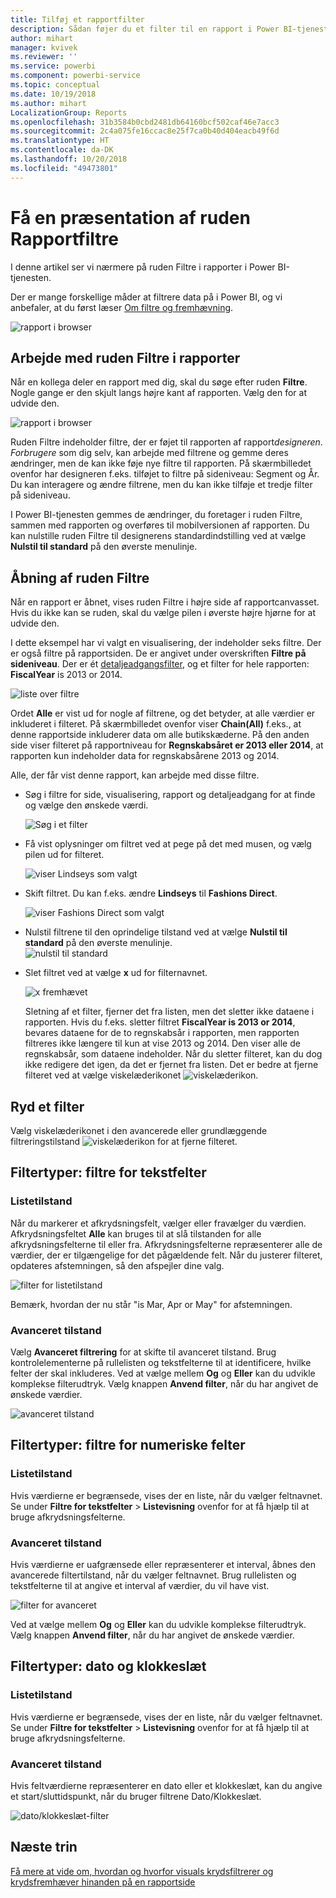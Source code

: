 ```yaml
---
title: Tilføj et rapportfilter
description: Sådan føjer du et filter til en rapport i Power BI-tjenesten for forbrugere
author: mihart
manager: kvivek
ms.reviewer: ''
ms.service: powerbi
ms.component: powerbi-service
ms.topic: conceptual
ms.date: 10/19/2018
ms.author: mihart
LocalizationGroup: Reports
ms.openlocfilehash: 31b3584b0cbd2481db64160bcf502caf46e7acc3
ms.sourcegitcommit: 2c4a075fe16ccac8e25f7ca0b40d404eacb49f6d
ms.translationtype: HT
ms.contentlocale: da-DK
ms.lasthandoff: 10/20/2018
ms.locfileid: "49473801"
---
```

# <a name="take-a-tour-of-the-report-filters-pane"></a>Få en præsentation af ruden Rapportfiltre
I denne artikel ser vi nærmere på ruden Filtre i rapporter i Power BI-tjenesten.

Der er mange forskellige måder at filtrere data på i Power BI, og vi anbefaler, at du først læser [Om filtre og fremhævning](../power-bi-reports-filters-and-highlighting.md).

![rapport i browser](media/end-user-report-filter/power-bi-browser.png)

## <a name="working-with-the-report-filters-pane"></a>Arbejde med ruden Filtre i rapporter
Når en kollega deler en rapport med dig, skal du søge efter ruden **Filtre**. Nogle gange er den skjult langs højre kant af rapporten. Vælg den for at udvide den.   

![rapport i browser](media/end-user-report-filter/power-bi-expanded.png)

Ruden Filtre indeholder filtre, der er føjet til rapporten af rapport*designeren*. *Forbrugere* som dig selv, kan arbejde med filtrene og gemme deres ændringer, men de kan ikke føje nye filtre til rapporten. På skærmbilledet ovenfor har designeren f.eks. tilføjet to filtre på sideniveau: Segment og År. Du kan interagere og ændre filtrene, men du kan ikke tilføje et tredje filter på sideniveau.

I Power BI-tjenesten gemmes de ændringer, du foretager i ruden Filtre, sammen med rapporten og overføres til mobilversionen af rapporten. Du kan nulstille ruden Filtre til designerens standardindstilling ved at vælge **Nulstil til standard** på den øverste menulinje.     

## <a name="open-the-filters-pane"></a>Åbning af ruden Filtre
Når en rapport er åbnet, vises ruden Filtre i højre side af rapportcanvasset. Hvis du ikke kan se ruden, skal du vælge pilen i øverste højre hjørne for at udvide den.  

I dette eksempel har vi valgt en visualisering, der indeholder seks filtre. Der er også filtre på rapportsiden. De er angivet under overskriften **Filtre på sideniveau**. Der er ét [detaljeadgangsfilter](../power-bi-report-add-filter.md), og et filter for hele rapporten: **FiscalYear** is 2013 or 2014.

![liste over filtre](media/end-user-report-filter/power-bi-filter-list.png)

Ordet **Alle** er vist ud for nogle af filtrene, og det betyder, at alle værdier er inkluderet i filteret.  På skærmbilledet ovenfor viser **Chain(All)** f.eks., at denne rapportside inkluderer data om alle butikskæderne.  På den anden side viser filteret på rapportniveau for **Regnskabsåret er 2013 eller 2014**, at rapporten kun indeholder data for regnskabsårene 2013 og 2014.

Alle, der får vist denne rapport, kan arbejde med disse filtre.

- Søg i filtre for side, visualisering, rapport og detaljeadgang for at finde og vælge den ønskede værdi. 

    ![Søg i et filter](media/end-user-report-filter/power-bi-filter-search.png)

- Få vist oplysninger om filtret ved at pege på det med musen, og vælg pilen ud for filteret.
  
   ![viser Lindseys som valgt](media/end-user-report-filter/power-bi-expan-filter.png)
* Skift filtret. Du kan f.eks. ændre **Lindseys** til **Fashions Direct**.
  
     ![viser Fashions Direct som valgt](media/end-user-report-filter/power-bi-filter-chain.png)

* Nulstil filtrene til den oprindelige tilstand ved at vælge **Nulstil til standard** på den øverste menulinje.    
    ![nulstil til standard](media/end-user-report-filter/power-bi-reset-to-default.png)
    
* Slet filtret ved at vælge **x** ud for filternavnet.
  
    ![x fremhævet](media/end-user-report-filter/power-bi-delete-filter.png)

  Sletning af et filter, fjerner det fra listen, men det sletter ikke dataene i rapporten.  Hvis du f.eks. sletter filtret **FiscalYear is 2013 or 2014**, bevares dataene for de to regnskabsår i rapporten, men rapporten filtreres ikke længere til kun at vise 2013 og 2014. Den viser alle de regnskabsår, som dataene indeholder.  Når du sletter filteret, kan du dog ikke redigere det igen, da det er fjernet fra listen. Det er bedre at fjerne filteret ved at vælge viskelæderikonet ![ viskelæderikon ](media/end-user-report-filter/power-bi-eraser-icon.png).
  
  



## <a name="clear-a-filter"></a>Ryd et filter
 Vælg viskelæderikonet i den avancerede eller grundlæggende filtreringstilstand  ![viskelæderikon](media/end-user-report-filter/pbi_erasericon.jpg) for at fjerne filteret. 


## <a name="types-of-filters-text-field-filters"></a>Filtertyper: filtre for tekstfelter
### <a name="list-mode"></a>Listetilstand
Når du markerer et afkrydsningsfelt, vælger eller fravælger du værdien. Afkrydsningsfeltet **Alle** kan bruges til at slå tilstanden for alle afkrydsningsfelterne til eller fra. Afkrydsningsfelterne repræsenterer alle de værdier, der er tilgængelige for det pågældende felt.  Når du justerer filteret, opdateres afstemningen, så den afspejler dine valg. 

![filter for listetilstand](media/end-user-report-filter/power-bi-restatement-new.png)

Bemærk, hvordan der nu står "is Mar, Apr or May" for afstemningen.

### <a name="advanced-mode"></a>Avanceret tilstand
Vælg **Avanceret filtrering** for at skifte til avanceret tilstand. Brug kontrolelementerne på rullelisten og tekstfelterne til at identificere, hvilke felter der skal inkluderes. Ved at vælge mellem **Og** og **Eller** kan du udvikle komplekse filterudtryk. Vælg knappen **Anvend filter**, når du har angivet de ønskede værdier.  

![avanceret tilstand](media/end-user-report-filter/power-bi-advanced.png)

## <a name="types-of-filters-numeric-field-filters"></a>Filtertyper: filtre for numeriske felter
### <a name="list-mode"></a>Listetilstand
Hvis værdierne er begrænsede, vises der en liste, når du vælger feltnavnet.  Se under **Filtre for tekstfelter** &gt; **Listevisning** ovenfor for at få hjælp til at bruge afkrydsningsfelterne.   

### <a name="advanced-mode"></a>Avanceret tilstand
Hvis værdierne er uafgrænsede eller repræsenterer et interval, åbnes den avancerede filtertilstand, når du vælger feltnavnet. Brug rullelisten og tekstfelterne til at angive et interval af værdier, du vil have vist. 

![filter for avanceret](media/end-user-report-filter/power-bi-dropdown-and-text.png)

Ved at vælge mellem **Og** og **Eller** kan du udvikle komplekse filterudtryk. Vælg knappen **Anvend filter**, når du har angivet de ønskede værdier.

## <a name="types-of-filters-date-and-time"></a>Filtertyper: dato og klokkeslæt
### <a name="list-mode"></a>Listetilstand
Hvis værdierne er begrænsede, vises der en liste, når du vælger feltnavnet.  Se under **Filtre for tekstfelter** &gt; **Listevisning** ovenfor for at få hjælp til at bruge afkrydsningsfelterne.   

### <a name="advanced-mode"></a>Avanceret tilstand
Hvis feltværdierne repræsenterer en dato eller et klokkeslæt, kan du angive et start/sluttidspunkt, når du bruger filtrene Dato/Klokkeslæt.  

![dato/klokkeslæt-filter](media/end-user-report-filter/pbi_date-time-filters.png)


## <a name="next-steps"></a>Næste trin
[Få mere at vide om, hvordan og hvorfor visuals krydsfiltrerer og krydsfremhæver hinanden på en rapportside](end-user-interactions.md)